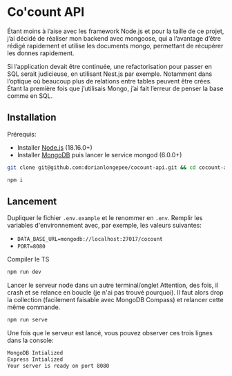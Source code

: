 # Co'count API

Étant moins à l’aise avec les framework Node.js et pour la taille de ce projet, j’ai décidé de réaliser mon backend avec
mongoose, qui a l’avantage d’être rédigé rapidement et utilise les documents mongo, permettant de récupérer les donnes
rapidement.

Si l’application devait être continuée, une refactorisation pour passer en SQL serait judicieuse, en utilisant Nest.js par exemple. Notamment dans l’optique où beaucoup plus de relations entre tables peuvent être crées. Étant la première fois que j’utilisais Mongo, j’ai fait l’erreur de penser la base comme en SQL.

## Installation

Prérequis:

- Installer [Node.js](https://nodejs.org/en/download/) (18.16.0+)
- Installer [MongoDB](https://www.mongodb.com/docs/manual/administration/install-community/) puis lancer le service
  mongod (6.0.0+)

```bash
git clone git@github.com:dorianlongepee/cocount-api.git && cd cocount-api
```

```bash
npm i
```

## Lancement

Dupliquer le fichier `.env.example` et le renommer en `.env`. Remplir les variables d'environnement avec, par exemple,
les valeurs suivantes:

- `DATA_BASE_URL=mongodb://localhost:27017/cocount`
- `PORT=8080`

Compiler le TS

```bash
npm run dev
```

Lancer le serveur node dans un autre terminal/onglet
Attention, des fois, il crash et se relance en boucle (je n'ai pas trouvé pourquoi). Il faut alors drop la collection (facilement faisable avec MongoDB Compass) et relancer cette même commande.

```bash
npm run serve
```

Une fois que le serveur est lancé, vous pouvez observer ces trois lignes dans la console:

```bash
MongoDB Intialized
Express Intialized
Your server is ready on port 8080
```
